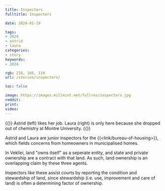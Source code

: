 ```yaml
---
title: Inspectors
fulltitle: Inspectors

date: 2024-01-19

tags:
- 2024
- astrid
- laura
categories:
- story
keywords:
- 2024

rgb: 216, 166, 119
url: /stories/inspectors/

toc: false

image: https://images.millmint.net/fullres/inspectors.jpg
reddit:
print:
video:
---
```

{{<note caption>}}
Astrid (left) likes her job. Laura (right) is only here because she dropped out of chemistry at Montre University.
{{</note>}}

Astrid and Laura are junior inspectors for the {{<link/bureau-of-housing>}}, which fields concerns from homeowners in municipalised homes.

In Vekllei, land "owns itself" as a seperate entity, and state and private ownership are a contract with that land. As such, land ownership is an overlapping claim by these three agents.

Inspectors like these assist courts by reporting the condition and stewardship of land, since stewardship (i.e. use, improvement and care of land) is often a determining factor of ownership.